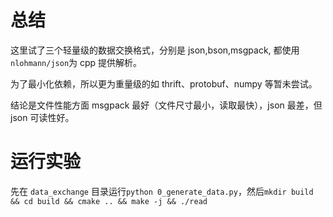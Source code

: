 # 总结

这里试了三个轻量级的数据交换格式，分别是 json,bson,msgpack, 都使用`nlohmann/json`为 cpp 提供解析。

为了最小化依赖，所以更为重量级的如 thrift、protobuf、numpy 等暂未尝试。

结论是文件性能方面 msgpack 最好（文件尺寸最小，读取最快），json 最差，但 json 可读性好。

# 运行实验

先在 `data_exchange` 目录运行`python 0_generate_data.py`，然后`mkdir build && cd build && cmake .. && make -j && ./read`
